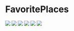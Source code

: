 # FavoritePlaces
![](https://github.com/ram4ik/FavoritePlaces/blob/main/FavoritePlaces/Assets.xcassets/Simulator%20Screenshot%20-%20iPhone%2014%20Pro%20-%202023-05-29%20at%2008.54.25.imageset/Simulator%20Screenshot%20-%20iPhone%2014%20Pro%20-%202023-05-29%20at%2008.54.25.png) ![](https://github.com/ram4ik/FavoritePlaces/blob/main/FavoritePlaces/Assets.xcassets/Simulator%20Screenshot%20-%20iPhone%2014%20Pro%20-%202023-05-29%20at%2008.55.33.imageset/Simulator%20Screenshot%20-%20iPhone%2014%20Pro%20-%202023-05-29%20at%2008.55.33.png) ![](https://github.com/ram4ik/FavoritePlaces/blob/main/FavoritePlaces/Assets.xcassets/Simulator%20Screenshot%20-%20iPhone%2014%20Pro%20-%202023-05-29%20at%2008.56.24.imageset/Simulator%20Screenshot%20-%20iPhone%2014%20Pro%20-%202023-05-29%20at%2008.56.24.png) ![](https://github.com/ram4ik/FavoritePlaces/blob/main/FavoritePlaces/Assets.xcassets/Simulator%20Screenshot%20-%20iPhone%2014%20Pro%20-%202023-05-29%20at%2008.56.32.imageset/Simulator%20Screenshot%20-%20iPhone%2014%20Pro%20-%202023-05-29%20at%2008.56.32.png) ![](https://github.com/ram4ik/FavoritePlaces/blob/main/FavoritePlaces/Assets.xcassets/Simulator%20Screenshot%20-%20iPhone%2014%20Pro%20-%202023-05-29%20at%2008.58.12.imageset/Simulator%20Screenshot%20-%20iPhone%2014%20Pro%20-%202023-05-29%20at%2008.58.12.png) ![](https://github.com/ram4ik/FavoritePlaces/blob/main/FavoritePlaces/Assets.xcassets/Simulator%20Screenshot%20-%20iPhone%2014%20Pro%20-%202023-05-29%20at%2009.02.33.imageset/Simulator%20Screenshot%20-%20iPhone%2014%20Pro%20-%202023-05-29%20at%2009.02.33.png)
